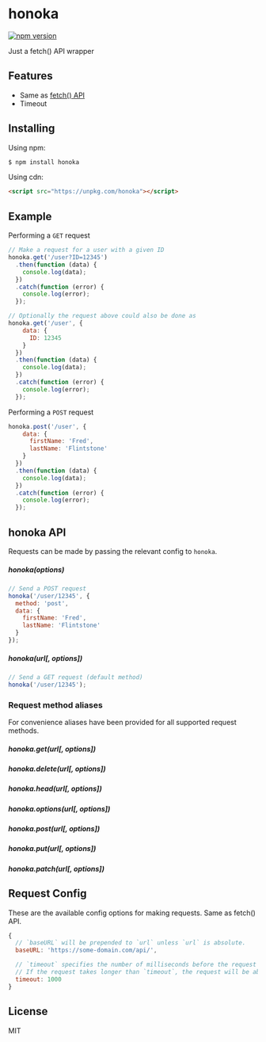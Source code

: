 # honoka

[![npm version](https://img.shields.io/npm/v/honoka.svg)](https://www.npmjs.org/package/honoka)

Just a fetch() API wrapper

## Features

- Same as [fetch() API](https://developer.mozilla.org/en-US/docs/Web/API/Fetch_API)
- Timeout


## Installing

Using npm:

```bash
$ npm install honoka
```

Using cdn:

```html
<script src="https://unpkg.com/honoka"></script>
```

## Example

Performing a `GET` request

```js
// Make a request for a user with a given ID
honoka.get('/user?ID=12345')
  .then(function (data) {
    console.log(data);
  })
  .catch(function (error) {
    console.log(error);
  });

// Optionally the request above could also be done as
honoka.get('/user', {
    data: {
      ID: 12345
    }
  })
  .then(function (data) {
    console.log(data);
  })
  .catch(function (error) {
    console.log(error);
  });
```

Performing a `POST` request

```js
honoka.post('/user', {
    data: {
      firstName: 'Fred',
      lastName: 'Flintstone'
    }
  })
  .then(function (data) {
    console.log(data);
  })
  .catch(function (error) {
    console.log(error);
  });
```

## honoka API

Requests can be made by passing the relevant config to `honoka`.

##### honoka(options)

```js
// Send a POST request
honoka('/user/12345', {
  method: 'post',
  data: {
    firstName: 'Fred',
    lastName: 'Flintstone'
  }
});
```

##### honoka(url[, options])

```js
// Send a GET request (default method)
honoka('/user/12345');
```

### Request method aliases

For convenience aliases have been provided for all supported request methods.

##### honoka.get(url[, options])
##### honoka.delete(url[, options])
##### honoka.head(url[, options])
##### honoka.options(url[, options])
##### honoka.post(url[, options])
##### honoka.put(url[, options])
##### honoka.patch(url[, options])

## Request Config

These are the available config options for making requests. Same as fetch() API.

```js
{
  // `baseURL` will be prepended to `url` unless `url` is absolute.
  baseURL: 'https://some-domain.com/api/',

  // `timeout` specifies the number of milliseconds before the request times out.
  // If the request takes longer than `timeout`, the request will be aborted.
  timeout: 1000
}
```


## License

MIT
